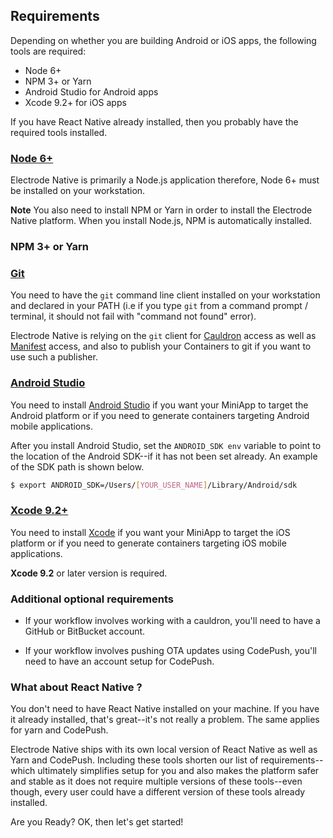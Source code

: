 ## Requirements

Depending on whether you are building Android or iOS apps, the following tools are required:

* Node 6+
* NPM 3+ or Yarn
* Android Studio for Android apps
* Xcode 9.2+ for iOS apps

If you have React Native already installed, then you probably have the required tools installed.

### [Node 6+](https://nodejs.org/en/)

Electrode Native is primarily a Node.js application therefore, Node 6+ must be installed on your workstation.  

**Note** You also need to install NPM or Yarn in order to install the Electrode Native platform. When you install Node.js, NPM is automatically installed.

### NPM 3+ or Yarn

### [Git](https://git-scm.com/downloads)

You need to have the `git` command line client installed on your workstation and declared in your PATH (i.e if you type `git` from a command prompt / terminal, it should not fail with "command not found" error).  

Electrode Native is relying on the `git` client for [Cauldron](../platform-parts/cauldron/index.md) access as well as [Manifest](../platform-parts/manifest/index.md) access, and also to publish your Containers to git if you want to use such a publisher.

### [Android Studio](https://developer.android.com/studio/index.html)

You need to install [Android Studio](https://developer.android.com/studio/index.html) if you want your MiniApp to target the Android platform or if you need to generate containers targeting Android mobile applications.

After you install Android Studio, set the `ANDROID_SDK env` variable to point to the location of the Android SDK--if it has not been set already. An example of the SDK path is shown below.  

```bash
$ export ANDROID_SDK=/Users/[YOUR_USER_NAME]/Library/Android/sdk
```

### [Xcode 9.2+](https://developer.apple.com/xcode/)

You need to install [Xcode](https://developer.apple.com/xcode/) if you want your MiniApp to target the iOS platform  or if you need to generate containers targeting iOS mobile applications.

**Xcode 9.2** or later version is required.

### Additional optional requirements

- If your workflow involves working with a cauldron, you'll need to have a GitHub or BitBucket account.

- If your workflow involves pushing OTA updates using CodePush, you'll need to have an account setup for CodePush.

### What about React Native ?

You don't need to have React Native installed on your machine. If you have it already installed, that's great--it's not really a problem. The same applies for yarn and CodePush.

Electrode Native ships with its own local version of React Native as well as Yarn and CodePush. Including these tools shorten our list of requirements--which ultimately simplifies setup for you and also makes the platform safer and stable as it does not require multiple versions of these tools--even though, every user could have a different version of these tools already installed.

Are you Ready?    OK, then let's get started!
